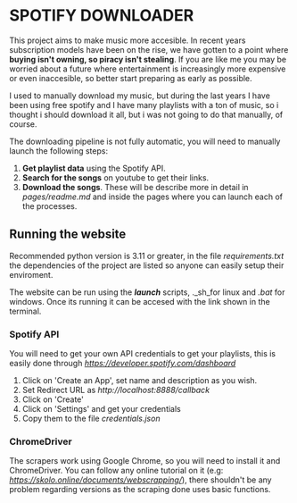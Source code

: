 # SPOTIFY DOWNLOADER
This project aims to make music more accesible. In recent years subscription models have been on the rise, we have gotten to a point where **buying isn't owning, so piracy isn't stealing**. If you are like me you may be worried about a future where entertainment is increasingly more expensive or even inaccesible, so better start preparing as early as possible.

I used to manually download my music, but during the last years I have been using free spotify and I have many playlists with a ton of music, so i thought i should download it all, but i was not going to do that manually, of course. 

The downloading pipeline is not fully automatic, you will need to manually launch the following steps:
1. **Get playlist data** using the Spotify API.
2. **Search for the songs** on youtube to get their links.
3. **Download the songs**.
These will be describe more in detail in _pages/readme.md_ and inside the pages where you can launch each of the processes.

## Running the website
Recommended python version is 3.11 or greater, in the file _requirements.txt_ the dependencies of the project are listed so anyone can easily setup their enviroment. 

The website can be run using the **_launch_** scripts, ._sh_for linux and _.bat_ for windows. Once its running it can be accesed with the link shown in the terminal.

### Spotify API
You will need to get your own API credentials to get your playlists, this is easily done through _https://developer.spotify.com/dashboard_
1. Click on 'Create an App', set name and description as you wish.
2. Set Redirect URL as _http://localhost:8888/callback_
3. Click on 'Create'
4. Click on 'Settings' and get your credentials
5. Copy them to the file _credentials.json_

### ChromeDriver
The scrapers work using Google Chrome, so you will need to install it and ChromeDriver. You can follow any online tutorial on it (e.g: _https://skolo.online/documents/webscrapping/_), there shouldn't be any problem regarding versions as the scraping done uses basic functions.